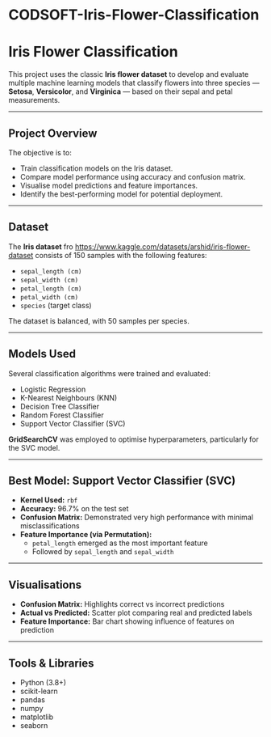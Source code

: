 # CODSOFT-Iris-Flower-Classification
# Iris Flower Classification

This project uses the classic **Iris flower dataset** to develop and evaluate multiple machine learning models that classify flowers into three species — **Setosa**, **Versicolor**, and **Virginica** — based on their sepal and petal measurements.

---

## Project Overview

The objective is to:
- Train classification models on the Iris dataset.
- Compare model performance using accuracy and confusion matrix.
- Visualise model predictions and feature importances.
- Identify the best-performing model for potential deployment.

---

## Dataset

The **Iris dataset** fro https://www.kaggle.com/datasets/arshid/iris-flower-dataset consists of 150 samples with the following features:

- `sepal_length (cm)`
- `sepal_width (cm)`
- `petal_length (cm)`
- `petal_width (cm)`
- `species` (target class)

The dataset is balanced, with 50 samples per species.

---

## Models Used

Several classification algorithms were trained and evaluated:

- Logistic Regression
- K-Nearest Neighbours (KNN)
- Decision Tree Classifier
- Random Forest Classifier
- Support Vector Classifier (SVC)

**GridSearchCV** was employed to optimise hyperparameters, particularly for the SVC model.

---

## Best Model: Support Vector Classifier (SVC)

- **Kernel Used:** `rbf`
- **Accuracy:** 96.7% on the test set
- **Confusion Matrix:** Demonstrated very high performance with minimal misclassifications
- **Feature Importance (via Permutation):**
  - `petal_length` emerged as the most important feature
  - Followed by `sepal_length` and `sepal_width`

---

## Visualisations

-  **Confusion Matrix:** Highlights correct vs incorrect predictions
-  **Actual vs Predicted:** Scatter plot comparing real and predicted labels
-  **Feature Importance:** Bar chart showing influence of features on prediction

---

## Tools & Libraries

- Python (3.8+)
- scikit-learn
- pandas
- numpy
- matplotlib
- seaborn



